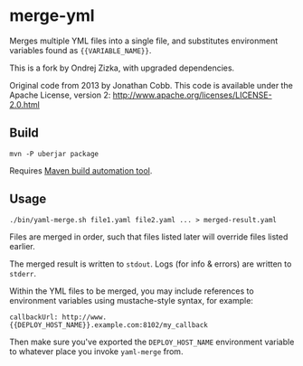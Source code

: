 merge-yml
=========

Merges multiple YML files into a single file, and substitutes environment variables found as `{{VARIABLE_NAME}}`.

This is a fork by Ondrej Zizka, with upgraded dependencies.

Original code from 2013 by Jonathan Cobb.
This code is available under the Apache License, version 2: http://www.apache.org/licenses/LICENSE-2.0.html

## Build

    mvn -P uberjar package
    
Requires [Maven build automation tool](http://maven.apache.org/).


## Usage

    ./bin/yaml-merge.sh file1.yaml file2.yaml ... > merged-result.yaml

Files are merged in order, such that files listed later will override files listed earlier.

The merged result is written to `stdout`. Logs (for info & errors) are written to `stderr`.

Within the YML files to be merged, you may include references to environment variables using
mustache-style syntax, for example:

    callbackUrl: http://www.{{DEPLOY_HOST_NAME}}.example.com:8102/my_callback

Then make sure you've exported the `DEPLOY_HOST_NAME` environment variable to whatever place you invoke `yaml-merge` from.
